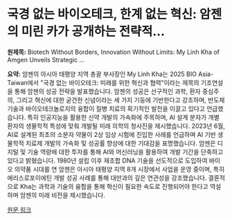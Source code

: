 # 국경 없는 바이오테크, 한계 없는 혁신: 암젠의 미린 카가 공개하는 전략적…

**원제목:** Biotech Without Borders, Innovation Without Limits: My Linh Kha of Amgen Unveils Strategic ...

**요약:** 암젠의 아시아 태평양 지역 총괄 부사장인 My Linh Kha는 2025 BIO Asia-Taiwan에서 "국경 없는 바이오테크: 미래를 위한 혁신과 협력"이라는 제목의 기조연설을 통해 암젠의 성공 전략을 발표했습니다.  암젠의 성공은 선구적인 과학, 환자 중심주의, 그리고 혁신에 대한 굳건한 신념이라는 세 가지 기둥에 기반한다고 강조하며, 반도체 기술과 바이오테크놀로지의 융합이 질병 치료의 획기적인 발전을 이끌고 있다고 언급했습니다. 특히 인공지능을 활용한 신약 개발의 가속화에 주목하며, AI 설계 분자가 개별 환자의 생물학적 특성에 맞춰 개발될 미래 의학의 청사진을 제시했습니다.  2023년 6월, AI로 설계된 최초의 소분자 약물이 2상 임상 시험에 진입한 사례를 언급하며 AI 기반 생물학적 치료제 개발의 가속화 및 성공률 향상에 대한 기대감을 표명했습니다.  암젠은 디지털 및 기술 역량에 대한 투자를 통해 AI와 머신러닝을 활용하여 개발 기간을 단축하고 있다고 밝혔습니다.  1980년 설립 이후 재조합 DNA 기술을 선도적으로 도입하여 바이오 의약품 시대를 연 암젠은 아시아 태평양 지역 8개 시장에서 사업을 운영 중이며, 특히 에리스로포이에틴 개발 성공 사례를 통해 대만과의 깊은 연관성을 강조했습니다.  결론적으로 Kha는 과학과 기술의 융합을 통해 혁신이 필요한 속도로 진행되어야 한다고 역설하며 암젠의 미래 비전을 제시했습니다.

[원문 링크](https://www.geneonline.com/biotech-without-borders-innovation-without-limits-my-linh-kha-of-amgen-unveils-strategic-vision-for-the-asia-pacific/)
